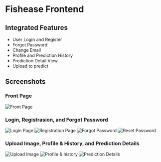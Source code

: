 # Fishease Frontend
## Integrated Features
- User Login and Register
- Forgot Password
- Change Email
- Profile and Prediction History
- Prediction Detail View
- Upload to predict

## Screenshots
### Front Page
![Front Page](https://i.imgur.com/H6kpYiK.png)
### Login, Registrasion, and Forgot Password 
![Login Page](https://i.imgur.com/Wfk0wwQ.jpeg)
![Registration Page](https://i.imgur.com/NzbQ6eb.jpeg)
![Forgot Password](https://i.imgur.com/7Zxq31J.jpeg)
![Reset Password](https://i.imgur.com/8MMub3t.jpeg)
### Upload Image, Profile & History, and Prediction Details
![Upload Image](https://i.imgur.com/zq23GB5.jpeg)
![Profile & history](https://i.imgur.com/2NkTnLY.png)
![Prediction Details](https://i.imgur.com/k6mcLBS.png)